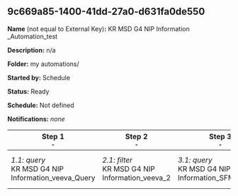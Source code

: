 ## 9c669a85-1400-41dd-27a0-d631fa0de550

**Name** (not equal to External Key)**:** KR MSD G4 NIP Information _Automation_test

**Description:** n/a

**Folder:** my automations/

**Started by:** Schedule

**Status:** Ready

**Schedule:** Not defined

**Notifications:** _none_


| Step 1<br>_<small>-</small>_ | Step 2<br>_<small>-</small>_ | Step 3<br>_<small>-</small>_ | Step 4<br>_<small>-</small>_ | Step 5<br>_<small>-</small>_ | Step 6<br>_<small>-</small>_ |
| --- | --- | --- | --- | --- | --- |
| _1.1: query_<br>KR MSD G4 NIP Information_veeva_Query | _2.1: filter_<br>KR MSD G4 NIP Information_veeva_2 | _3.1: query_<br>KR MSD G4 NIP Information_SFMC_Query | _4.1: query_<br>KR MSD G4 NIP Information_combine_DE Query | _5.1: query_<br>KR MSD G4 NIP Information_Query | _6.1: filter_<br>KR MSD G4 NIP Information |
